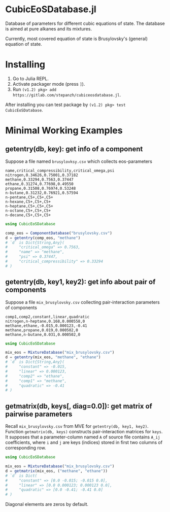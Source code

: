 # CubicEoSDatabase.jl

Database of parameters for different cubic equations of state. The database is aimed at pure alkanes and its mixtures.

Currently, most covered equation of state is Brusylovsky's (general) equation of state.

# Installing

1. Go to Julia REPL.
2. Activate packager mode (press `]`).
3. Run `(v1.2) pkg> add https://gitlab.com/stepanzh/cubiceosdatabase.jl`.

After installing you can test package by `(v1.2) pkg> test CubicEoSDatabase`.

# Minimal Working Examples

## getentry(db, key): get info of a component

Suppose a file named `brusylovksy.csv` which collects eos-parameters

```
name,critical_compressibility,critical_omega,psi
nitrogen,0.34626,0.75001,0.37182
methane,0.33294,0.7563,0.37447
ethane,0.31274,0.77698,0.49550
propane,0.31508,0.76974,0.53248
n-butane,0.31232,0.76921,0.57594
n-pentane,C5+,C5+,C5+
n-hexane,C5+,C5+,C5+
n-heptane,C5+,C5+,C5+
n-octane,C5+,C5+,C5+
n-decane,C5+,C5+,C5+
```

```julia
using CubicEoSDatabase

comp_eos = ComponentDatabase("brusylovsky.csv")
d = getentry(comp_eos, "methane")
# `d` is Dict{String,Any}(
#     "critical_omega" => 0.7563,
#     "name" => "methane",
#     "psi" => 0.37447,
#     "critical_compressibility" => 0.33294
# )
```

## getentry(db, key1, key2): get info about pair of components

Suppose a file `mix_brusylovsky.csv` collecting pair-interaction parameters of components

```
comp1,comp2,constant,linear,quadratic
nitrogen,n-heptane,0.168,0.000558,0
methane,ethane,-0.015,0.000123,-0.41
methane,propane,0.019,0.000502,0
methane,n-butane,0.031,0.000502,0
```

```julia
using CubicEoSDatabase

mix_eos = MixtureDatabase("mix_brusylovsky.csv")
d = getentry(mix_eos, "methane", "ethane")
# `d` is Dict{String,Any}(
#     "constant" => -0.015,
#     "linear" => 0.000123,
#     "comp2" => "ethane",
#     "comp1" => "methane",
#     "quadratic" => -0.41
# )
```

## getmatrix(db, keys[, diag=0.0]): get matrix of pairwise parameters

Recall `mix_brusylovsky.csv` from MVE for `getentry(db, key1, key2)`. Function `getmatrix(db, keys)` constructs pair-interaction matrices for `keys`. It supposes that a parameter-column named `A` of source file contains `A_ij` coefficients, where `i` and `j` are keys (indices) stored in first two columns of corresponding row.

```julia
using CubicEoSDatabase

mix_eos = MixtureDatabase("mix_brusylovsky.csv")
d = getmatrix(mix_eos, ("methane", "ethane"))
# `d` is Dict(
#     "constant" => [0.0 -0.015; -0.015 0.0],
#     "linear" => [0.0 0.000123; 0.000123 0.0],
#     "quadratic" => [0.0 -0.41; -0.41 0.0]
# )
```

Diagonal elements are zeros by default.
